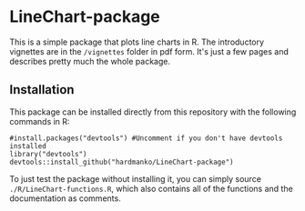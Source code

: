 LineChart-package
=================

This is a simple package that plots line charts in R. The introductory vignettes are in the `/vignettes` folder in pdf form. It's just a few pages and describes pretty much the whole package.

Installation
------------

This package can be installed directly from this repository with the following commands in R:
```{r}
#install.packages("devtools") #Uncomment if you don't have devtools installed
library("devtools")
devtools::install_github("hardmanko/LineChart-package")
```

To just test the package without installing it, you can simply source `./R/LineChart-functions.R`, which also contains all of the functions and the documentation as comments.

